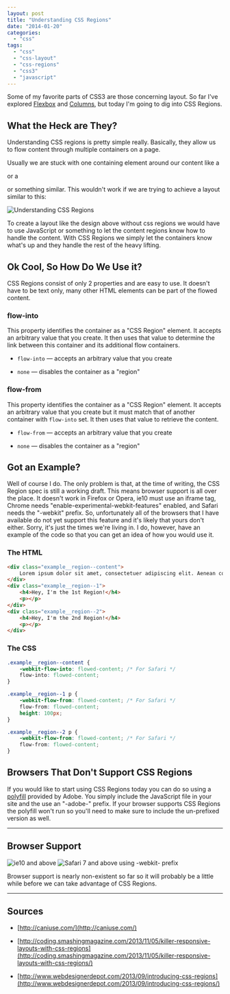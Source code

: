 ```yaml
---
layout: post
title: "Understanding CSS Regions"
date: "2014-01-20"
categories: 
  - "css"
tags: 
  - "css"
  - "css-layout"
  - "css-regions"
  - "css3"
  - "javascript"
---
```


<p class="intro"><span class="dropcap">S</span>ome of my favorite parts of CSS3 are those concerning layout. So far I've explored <a href="http://briantree.se/flexbox-modern-web-layouts-simplified/">Flexbox</a> and <a href="http://briantree.se/all-you-need-to-know-about-css3-multiple-columns/">Columns</a>, but today I'm going to dig into CSS Regions.</p>

## What the Heck are They?

Understanding CSS regions is pretty simple really. Basically, they allow us to flow content through multiple containers on a page.

Usually we are stuck with one containing element around our content like a <p> or a <div> or something similar. This wouldn't work if we are trying to achieve a layout similar to this:

<div>
    <img style="display: block;" src="../../assets/img/content/uploads/2014/Nylon-Layout-1024x611.jpg" alt="Understanding CSS Regions">
</div>

To create a layout like the design above without css regions we would have to use JavaScript or something to let the content regions know how to handle the content. With CSS Regions we simply let the containers know what's up and they handle the rest of the heavy lifting.

## Ok Cool, So How Do We Use it?

CSS Regions consist of only 2 properties and are easy to use. It doesn't have to be text only, many other HTML elements can be part of the flowed content.

### flow-into

This property identifies the container as a "CSS Region" element. It accepts an arbitrary value that you create. It then uses that value to determine the link between this container and its additional flow containers.

- `flow-into` — accepts an arbitrary value that you create

- `none` — disables the container as a "region"

### flow-from

This property identifies the container as a "CSS Region" element. It accepts an arbitrary value that you create but it must match that of another container with `flow-into` set. It then uses that value to retrieve the content.

- `flow-from` — accepts an arbitrary value that you create

- `none` — disables the container as a "region"

## Got an Example?

Well of course I do. The only problem is that, at the time of writing, the CSS Region spec is still a working draft. This means browser support is all over the place. It doesn't work in Firefox or Opera, ie10 must use an iframe tag, Chrome needs "enable-experimental-webkit-features" enabled, and Safari needs the "-webkit" prefix. So, unfortunately all of the browsers that I have available do not yet support this feature and it's likely that yours don't either. Sorry, it's just the times we're living in. I do, however, have an example of the code so that you can get an idea of how you would use it.

### The HTML

```html
<div class="example__region--content">
    Lorem ipsum dolor sit amet, consectetuer adipiscing elit. Aenean commodo ligula eget dolor. Aenean massa. Cum sociis natoque penatibus et magnis dis parturient montes, nascetur ridiculus mus. Donec quam felis, ultricies nec, pellentesque eu, pretium quis, sem. Nulla consequat massa quis enim. Donec pede justo, fringilla vel, aliquet nec, vulputate eget, arcu. In enim justo, rhoncus ut, imperdiet a, venenatis vitae, justo. Nullam dictum felis eu pede mollis pretium. Integer tincidunt. Cras dapibus. Vivamus elementum semper nisi. Aenean vulputate eleifend tellus. Aenean leo ligula, porttitor eu, consequat vitae, eleifend ac, enim. Aliquam lorem ante, dapibus in, viverra quis, feugiat a, tellus. Phasellus viverra nulla ut metus varius laoreet. Quisque rutrum. Aenean imperdiet. Etiam ultricies nisi vel augue. Curabitur ullamcorper ultricies nisi. Nam eget dui. Etiam rhoncus. Maecenas tempus, tellus eget condimentum rhoncus, sem quam semper libero, sit amet adipiscing sem neque sed ipsum. Nam quam nunc, blandit vel, luctus pulvinar, hendrerit id, lorem. Maecenas nec odio et ante tincidunt tempus. Donec vitae sapien ut libero venenatis faucibus. Nullam quis ante. Etiam sit amet orci eget eros faucibus tincidunt. Duis leo. Sed fringilla mauris sit amet nibh. Donec sodales sagittis magna. Sed consequat, leo eget bibendum sodales, augue velit cursus nunc
</div>
<div class="example__region--1">
    <h4>Hey, I'm the 1st Region!</h4>
    <p></p>
</div>
<div class="example__region--2">
    <h4>Hey, I'm the 2nd Region!</h4>
    <p></p>
</div>
```

### The CSS

```css
.example__region--content {
    -webkit-flow-into: flowed-content; /* For Safari */
    flow-into: flowed-content;
}

.example__region--1 p {
    -webkit-flow-from: flowed-content; /* For Safari */
    flow-from: flowed-content;
    height: 100px;
}

.example__region--2 p {
    -webkit-flow-from: flowed-content; /* For Safari */
    flow-from: flowed-content;
}
```

## Browsers That Don't Support CSS Regions

If you would like to start using CSS Regions today you can do so using a [polyfill](http://adobe-webplatform.github.io/css-regions-polyfill/) provided by Adobe. You simply include the JavaScript file in your site and the use an "-adobe-" prefix. If your browser supports CSS Regions the polyfill won't run so you'll need to make sure to include the un-prefixed version as well.

* * *

## Browser Support

<div class="browserSupport__list">
<img src="../../assets/img/ie.svg" alt="ie10 and above" title="ie10 and above">
<img src="../../assets/img/safari.svg" alt="Safari 7 and above using -webkit- prefix" title="Safari 7 and above using -webkit- prefix">
</div>

Browser support is nearly non-existent so far so it will probably be a little while before we can take advantage of CSS Regions.

* * *

## Sources

- [http://caniuse.com/](http://caniuse.com/)

- [http://coding.smashingmagazine.com/2013/11/05/killer-responsive-layouts-with-css-regions](http://coding.smashingmagazine.com/2013/11/05/killer-responsive-layouts-with-css-regions/)

- [http://www.webdesignerdepot.com/2013/09/introducing-css-regions](http://www.webdesignerdepot.com/2013/09/introducing-css-regions/)
